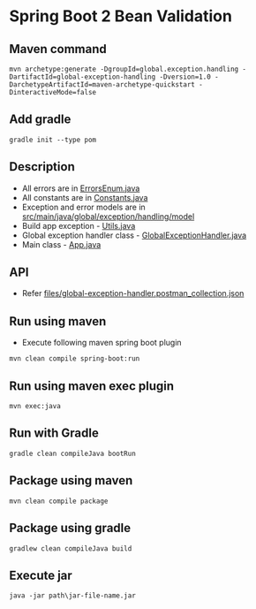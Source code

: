 # Spring Boot 2 Bean Validation

## Maven command
```
mvn archetype:generate -DgroupId=global.exception.handling -DartifactId=global-exception-handling -Dversion=1.0 -DarchetypeArtifactId=maven-archetype-quickstart -DinteractiveMode=false
```

## Add gradle
```
gradle init --type pom
```

## Description
* All errors are in [ErrorsEnum.java](src/main/java/global/exception/handling/util/ErrorsEnum.java)
* All constants are in [Constants.java](src/main/java/global/exception/handling/util/Constants.java)
* Exception and error models are in [src/main/java/global/exception/handling/model](src/main/java/global/exception/handling/model)
* Build app exception - [Utils.java](src/main/java/global/exception/handling/util/Utils.java)
* Global exception handler class - [GlobalExceptionHandler.java](src/main/java/global/exception/handling/config/GlobalExceptionHandler.java)
* Main class - [App.java](src/main/java/global/exception/handling/App.java)

## API
* Refer [files/global-exception-handler.postman_collection.json](files/global-exception-handler.postman_collection.json)

## Run using maven
* Execute following maven spring boot plugin
```
mvn clean compile spring-boot:run
```

## Run using maven exec plugin
```
mvn exec:java
```

## Run with Gradle
```
gradle clean compileJava bootRun
```

## Package using maven
```
mvn clean compile package
```

## Package using gradle
```
gradlew clean compileJava build
```

## Execute jar
```
java -jar path\jar-file-name.jar
```